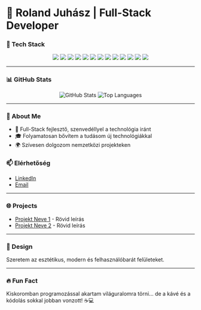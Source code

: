 # 👋 Roland Juhász | Full-Stack Developer  

### 🚀 Tech Stack  
<p align="center">
  <img src="https://img.shields.io/badge/-HTML5-E34F26?style=flat&logo=html5&logoColor=white" />
  <img src="https://img.shields.io/badge/-CSS3-1572B6?style=flat&logo=css3&logoColor=white" />
  <img src="https://img.shields.io/badge/-JavaScript-F7DF1E?style=flat&logo=javascript&logoColor=black" />
  <img src="https://img.shields.io/badge/-Vue.js-4FC08D?style=flat&logo=vue.js&logoColor=white" />
  <img src="https://img.shields.io/badge/-React-61DAFB?style=flat&logo=react&logoColor=black" />
  <img src="https://img.shields.io/badge/-Angular-DD0031?style=flat&logo=angular&logoColor=white" />
  <img src="https://img.shields.io/badge/-Node.js-339933?style=flat&logo=node.js&logoColor=white" />
  <img src="https://img.shields.io/badge/-PHP-777BB4?style=flat&logo=php&logoColor=white" />
  <img src="https://img.shields.io/badge/-Laravel-FF2D20?style=flat&logo=laravel&logoColor=white" />
  <img src="https://img.shields.io/badge/-C%23-239120?style=flat&logo=c-sharp&logoColor=white" />
  <img src="https://img.shields.io/badge/-.NET-512BD4?style=flat&logo=dot-net&logoColor=white" />
  <img src="https://img.shields.io/badge/-MySQL-4479A1?style=flat&logo=mysql&logoColor=white" />
  <img src="https://img.shields.io/badge/-Git-F05032?style=flat&logo=git&logoColor=white" />
</p>

---

### 📊 GitHub Stats  
<p align="center">
  <img src="https://github-readme-stats.vercel.app/api?username=your-username&show_icons=true&theme=tokyonight" alt="GitHub Stats" />
  <img src="https://github-readme-stats.vercel.app/api/top-langs/?username=your-username&layout=compact&theme=tokyonight" alt="Top Languages" />
</p>

---

### 🌱 About Me  
- 💼 Full-Stack fejlesztő, szenvedéllyel a technológia iránt  
- 🎓 Folyamatosan bővítem a tudásom új technológiákkal  
- 🌍 Szívesen dolgozom nemzetközi projekteken  

### 📫 Elérhetőség  
- [LinkedIn](https://www.linkedin.com/in/linkedined-url)  
- [Email](mailto:your-email@example.com)  

---

### 🌐 Projects  
- [Projekt Neve 1](https://github.com/your-username/project1) - Rövid leírás  
- [Projekt Neve 2](https://github.com/your-username/project2) - Rövid leírás  

---

### 🎨 Design  
Szeretem az esztétikus, modern és felhasználóbarát felületeket.  

---

### 🔥 Fun Fact  
Kiskoromban programozással akartam világuralomra törni... de a kávé és a kódolás sokkal jobban vonzott! ☕💻  
